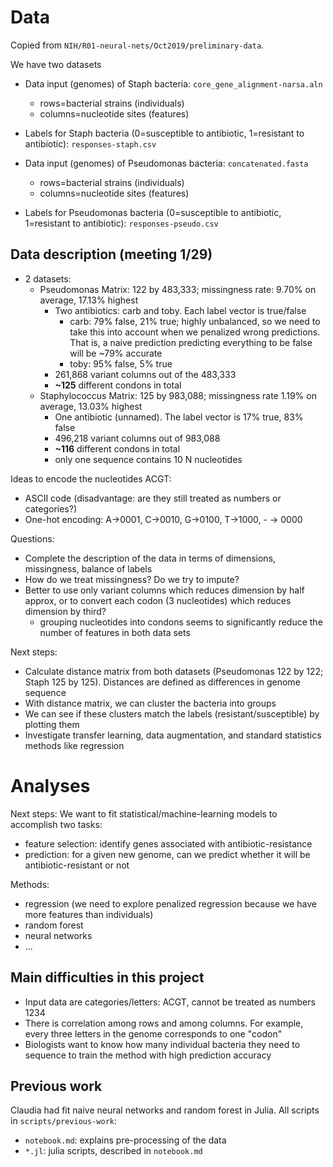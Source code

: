 # Data

Copied from `NIH/R01-neural-nets/Oct2019/preliminary-data`.

We have two datasets

- Data input (genomes) of Staph bacteria: `core_gene_alignment-narsa.aln` 
    - rows=bacterial strains (individuals)
    - columns=nucleotide sites (features)
- Labels for Staph bacteria (0=susceptible to antibiotic, 1=resistant to antibiotic): `responses-staph.csv`

- Data input (genomes) of Pseudomonas bacteria: `concatenated.fasta`
    - rows=bacterial strains (individuals)
    - columns=nucleotide sites (features)
- Labels for Pseudomonas bacteria (0=susceptible to antibiotic, 1=resistant to antibiotic): `responses-pseudo.csv`

## Data description (meeting 1/29)
- 2 datasets:
    - Pseudomonas Matrix: 122 by 483,333; missingness rate: 9.70% on average, 17.13% highest
        - Two antibiotics: carb and toby. Each label vector is true/false
            - carb: 79% false, 21% true; highly unbalanced, so we need to take this into account when we penalized wrong predictions. That is, a naive prediction predicting everything to be false will be ~79% accurate
            - toby: 95% false, 5% true
        - 261,868 variant columns out of the 483,333
        - __~125__ different condons in total
    - Staphylococcus Matrix: 125 by 983,088; missingness rate 1.19% on average, 13.03% highest
        - One antibiotic (unnamed). The label vector is 17% true, 83% false
        - 496,218 variant columns out of 983,088
        - __~116__ different condons in total
        - only one sequence contains 10 N nucleotides

Ideas to encode the nucleotides ACGT:
- ASCII code (disadvantage: are they still treated as numbers or categories?)
- One-hot encoding: A->0001, C->0010, G->0100, T->1000, - -> 0000

Questions:
- Complete the description of the data in terms of dimensions, missingness, balance of labels
- How do we treat missingness? Do we try to impute?
- Better to use only variant columns which reduces dimension by half approx, or to convert each codon (3 nucleotides) which reduces dimension by third?
  - grouping nucleotides into condons seems to significantly reduce the number of features in both data sets

Next steps:
- Calculate distance matrix from both datasets (Pseudomonas 122 by 122; Staph 125 by 125). Distances are defined as differences in genome sequence
- With distance matrix, we can cluster the bacteria into groups
- We can see if these clusters match the labels (resistant/susceptible) by plotting them
- Investigate transfer learning, data augmentation, and standard statistics methods like regression

# Analyses

Next steps: We want to fit statistical/machine-learning models to accomplish two tasks:
- feature selection: identify genes associated with antibiotic-resistance
- prediction: for a given new genome, can we predict whether it will be antibiotic-resistant or not

Methods:
- regression (we need to explore penalized regression because we have more features than individuals)
- random forest
- neural networks
- ...

## Main difficulties in this project
- Input data are categories/letters: ACGT, cannot be treated as numbers 1234
- There is correlation among rows and among columns. For example, every three letters in the genome corresponds to one "codon"
- Biologists want to know how many individual bacteria they need to sequence to train the method with high prediction accuracy 

## Previous work

Claudia had fit naive neural networks and random forest in Julia. All scripts in `scripts/previous-work`:
- `notebook.md`: explains pre-processing of the data
- `*.jl`: julia scripts, described in `notebook.md`